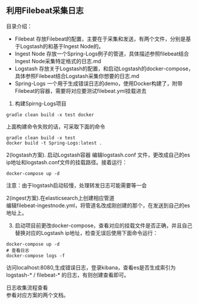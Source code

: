 ﻿## 利用Filebeat采集日志  

目录介绍：  

- Filebeat 存放Filebeat的配置，主要在于采集和发送，有两个文件，分别是基于Logstash的和基于Ingest Node的。
- Ingest Node 存放一个Spring-Logs例子的管道，具体描述参照filebeat结合Ingest Node采集特定格式的日志.md 
- Logstash 存放关于Logstash的配置，和启动Logstash的docker-compose，具体参照Filebeat结合Logstash采集你想要的日志.md
- Spring-Logs 一个用于生成错误日志的demo，使用Docker构建了，附带Filebeat的容器，需要将对应要测试filebeat.yml挂载进去

1. 构建Spirng-Logs项目
```
gradle clean build -x test docker
```
上面构建命令失败的话，可采取下面的命令
```
gradle clean build -x test
docker build -t Spring-Logs:latest .
```
2(logstash方案). 启动Logstash容器
编辑logstash.conf 文件，更改成自己的es ip地址和logstash.conf文件的挂载路径。接着运行：
```
docker-compose up -d
```
注意：由于logstash启动较慢，处理转发日志可能需要等一会

2(ingest方案).在elasticsearch上创建相应管道    
编辑filebeat-ingestnode.yml，将管道名改成刚创建的那个，在发送到自己的es 地址上。

3. 启动项目前更改docker-compose，查看对应的挂载文件是否正确，并且自己替换对应的Logstash ip地址，检查无误后使用下面命令运行：
```
docker-compose up -d
# 查看日志
docker-compose logs -f
```
访问localhost:8080,生成错误日志，登录kibana，查看es是否生成索引为logstash-* / filebeat-* 的日志，有则创建查看即可。  

日志收集流程查看  
参看对应方案的两个文档。  